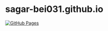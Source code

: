 # sagar-bei031.github.io

[![GitHub Pages](https://img.shields.io/badge/GitHub-Pages-orange?style=for-the-badge)](https://sagar-bei031.github.io/)